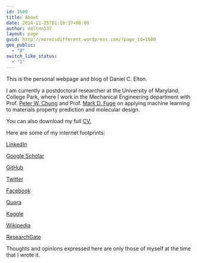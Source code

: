 ```yaml
---
id: 1600
title: About
date: 2014-11-25T01:10:37+00:00
author: delton137
layout: page
guid: http://moreisdifferent.wordpress.com/?page_id=1600
geo_public:
  - "0"
switch_like_status:
  - "1"
---
```

This is the personal webpage and blog of Daniel C. Elton.

I am currently a postdoctoral researcher at the University of Maryland, College Park, where I work in the Mechanical Engineering department with Prof. [Peter W. Chung](http://blog.umd.edu/crstl/) and Prof. [Mark D. Fuge](http://ideal.umd.edu) on applying machine learning to materials property prediction and molecular design.

You can also download my full [CV.](http://www.moreisdifferent/assets/Daniel_Elton_CV_3-13-18.pdf)

Here are some of my internet footprints:

[LinkedIn](http://www.linkedin.com/pub/daniel-elton/26/269/5b3)

[Google Scholar](https://scholar.google.com/citations?user=KG0pbOYAAAAJ&hl=en)

[GitHub](https://github.com/delton137)

[Twitter](https://twitter.com/moreisdifferent)

[Facebook](https://www.facebook.com/Daniel.Elton)

[Quora](https://www.quora.com/profile/Dan-Elton)

[Kaggle](www.kaggle.com/danielelton)

[Wikipedia](http://en.wikipedia.org/wiki/User:Danski14)

[ResearchGate](http://www.researchgate.net/profile/Daniel_Elton)

Thoughts and opinions expressed here are only those of myself at the time that I wrote it.
